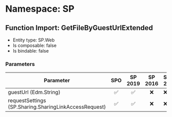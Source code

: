 # Namespace: SP

## Function Import: GetFileByGuestUrlExtended

- Entity type: SP.Web
- Is composable: false
- Is bindable: false

### Parameters

Parameter | SPO | SP 2019 | SP 2016 | SP 2013
----------|:---:|:-------:|:-------:|:-------
guestUrl (Edm.String) | ✅ | ✅ | ❌ | ❌
requestSettings (SP.Sharing.SharingLinkAccessRequest) | ✅ | ✅ | ❌ | ❌

